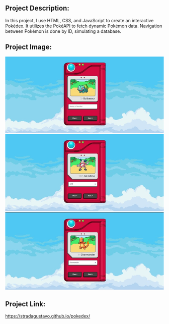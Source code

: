 ## Project Description:
In this project, I use HTML, CSS, and JavaScript to create an interactive Pokédex. It utilizes the PokéAPI to fetch dynamic Pokémon data. Navigation between Pokémon is done by ID, simulating a database.

## Project Image:

![Pokédex Preview](images/1.jpeg)
![Pokédex Preview](images/2.jpeg)
![Pokédex Preview](images/3.jpeg)


## Project Link:
https://stradagustavo.github.io/pokedex/
